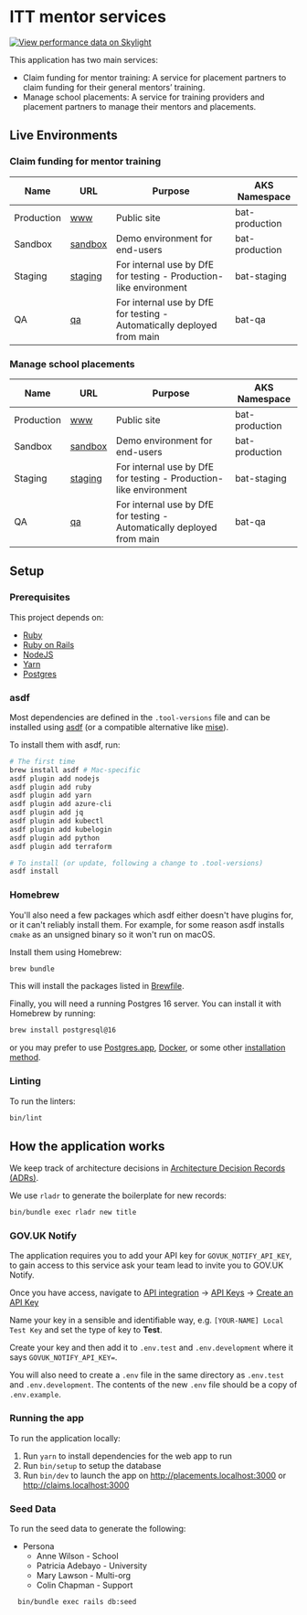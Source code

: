 # ITT mentor services

[![View performance data on Skylight](https://badges.skylight.io/status/6v9PqzmAQIZi.svg?token=Qy2pZYtgRhgzOEiw8KVg4W9NcBRP2spyrwET1FsqaAE)](https://www.skylight.io/app/applications/6v9PqzmAQIZi)

This application has two main services:

- Claim funding for mentor training: A service for placement partners to claim funding for their general mentors’ training.
- Manage school placements: A service for training providers and placement partners to manage their mentors and placements.

## Live Environments

### Claim funding for mentor training

| Name       | URL                                                                           | Purpose                                                                | AKS Namespace  |
| ---------- | ----------------------------------------------------------------------------- | ---------------------------------------------------------------------- | -------------- |
| Production | [www](https://claim-funding-for-mentor-training.education.gov.uk)             | Public site                                                            | bat-production |
| Sandbox    | [sandbox](https://sandbox.claim-funding-for-mentor-training.education.gov.uk) | Demo environment for end-users                                         | bat-production |
| Staging    | [staging](https://staging.claim-funding-for-mentor-training.education.gov.uk) | For internal use by DfE for testing - Production-like environment      | bat-staging    |
| QA         | [qa](https://qa.claim-funding-for-mentor-training.education.gov.uk)           | For internal use by DfE for testing - Automatically deployed from main | bat-qa         |

### Manage school placements

| Name       | URL                                                                  | Purpose                                                                | AKS Namespace  |
| ---------- | -------------------------------------------------------------------- | ---------------------------------------------------------------------- | -------------- |
| Production | [www](https://manage-school-placements.education.gov.uk)             | Public site                                                            | bat-production |
| Sandbox    | [sandbox](https://sandbox.manage-school-placements.education.gov.uk) | Demo environment for end-users                                         | bat-production |
| Staging    | [staging](https://staging.manage-school-placements.education.gov.uk) | For internal use by DfE for testing - Production-like environment      | bat-staging    |
| QA         | [qa](https://qa.manage-school-placements.education.gov.uk)           | For internal use by DfE for testing - Automatically deployed from main | bat-qa         |

## Setup

### Prerequisites

This project depends on:

- [Ruby](https://www.ruby-lang.org/)
- [Ruby on Rails](https://rubyonrails.org/)
- [NodeJS](https://nodejs.org/)
- [Yarn](https://yarnpkg.com/)
- [Postgres](https://www.postgresql.org/)

### asdf

Most dependencies are defined in the `.tool-versions` file and can be installed using [asdf](https://asdf-vm.com/) (or a compatible alternative like [mise](https://mise.jdx.dev/)).

To install them with asdf, run:

```sh
# The first time
brew install asdf # Mac-specific
asdf plugin add nodejs
asdf plugin add ruby
asdf plugin add yarn
asdf plugin add azure-cli
asdf plugin add jq
asdf plugin add kubectl
asdf plugin add kubelogin
asdf plugin add python
asdf plugin add terraform

# To install (or update, following a change to .tool-versions)
asdf install
```

### Homebrew

You'll also need a few packages which asdf either doesn't have plugins for, or it can't reliably install them. For example, for some reason asdf installs `cmake` as an unsigned binary so it won't run on macOS.

Install them using Homebrew:

```sh
brew bundle
```

This will install the packages listed in [Brewfile](Brewfile).

Finally, you will need a running Postgres 16 server. You can install it with Homebrew by running:

```sh
brew install postgresql@16
```

or you may prefer to use [Postgres.app](https://postgresapp.com/), [Docker](https://hub.docker.com/_/postgres), or some other [installation method](https://www.postgresql.org/download/).

### Linting

To run the linters:

```bash
bin/lint
```

## How the application works

We keep track of architecture decisions in [Architecture Decision Records
(ADRs)](/adr/).

We use `rladr` to generate the boilerplate for new records:

```bash
bin/bundle exec rladr new title
```

### GOV.UK Notify

The application requires you to add your API key for `GOVUK_NOTIFY_API_KEY`, to gain access to this service ask your
team lead to invite you to GOV.UK Notify.

Once you have access, navigate to [API integration](https://www.notifications.service.gov.uk/services/022acc23-c40a-4077-bbd6-fc98b2155534/api) -> [API Keys](https://www.notifications.service.gov.uk/services/022acc23-c40a-4077-bbd6-fc98b2155534/api/keys) -> [Create an API Key](https://www.notifications.service.gov.uk/services/022acc23-c40a-4077-bbd6-fc98b2155534/api/keys/create)

Name your key in a sensible and identifiable way, e.g. `[YOUR-NAME] Local Test Key` and set the type of key to **Test**.

Create your key and then add it to `.env.test` and `.env.development` where it says `GOVUK_NOTIFY_API_KEY=`.

You will also need to create a `.env` file in the same directory as `.env.test` and `.env.development`. The contents of the new `.env` file should be a copy of `.env.example`.

### Running the app

To run the application locally:

1. Run `yarn` to install dependencies for the web app to run
2. Run `bin/setup` to setup the database
3. Run `bin/dev` to launch the app on <http://placements.localhost:3000> or <http://claims.localhost:3000>

### Seed Data

To run the seed data to generate the following:

- Persona
  - Anne Wilson - School
  - Patricia Adebayo - University
  - Mary Lawson - Multi-org
  - Colin Chapman - Support

```bash
  bin/bundle exec rails db:seed
```
